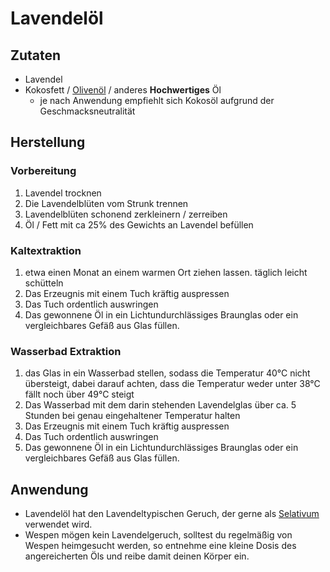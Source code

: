 # Lavendelöl
## Zutaten
- Lavendel
- Kokosfett / [Olivenöl](../Hochwertige%20Rohstoffe/Olivenöl.md) / anderes **Hochwertiges** Öl
	- je nach Anwendung empfiehlt sich Kokosöl aufgrund der Geschmacksneutralität

## Herstellung
### Vorbereitung
1. Lavendel trocknen
2. Die Lavendelblüten vom Strunk trennen
3. Lavendelblüten schonend zerkleinern / zerreiben
4. Öl / Fett mit ca 25% des Gewichts an Lavendel befüllen 


### Kaltextraktion
1. etwa einen Monat an einem warmen Ort ziehen lassen. täglich leicht schütteln
2. Das Erzeugnis mit einem Tuch kräftig auspressen
3. Das Tuch ordentlich auswringen
4. Das gewonnene Öl in ein Lichtundurchlässiges Braunglas oder ein vergleichbares Gefäß aus Glas füllen.

### Wasserbad Extraktion
1. das Glas in ein Wasserbad stellen, sodass die Temperatur 40°C nicht übersteigt, dabei darauf achten, dass die Temperatur weder unter 38°C fällt noch über 49°C steigt
2. Das Wasserbad mit dem darin stehenden Lavendelglas über ca. 5 Stunden bei genau eingehaltener Temperatur halten
3. Das Erzeugnis mit einem Tuch kräftig auspressen
4. Das Tuch ordentlich auswringen
5. Das gewonnene Öl in ein Lichtundurchlässiges Braunglas oder ein vergleichbares Gefäß aus Glas füllen.


## Anwendung
- Lavendelöl hat den Lavendeltypischen Geruch, der gerne als [Selativum](../Glossar/Selativum.md) verwendet wird.
- Wespen mögen kein Lavendelgeruch, solltest du regelmäßig von Wespen heimgesucht werden, so entnehme eine kleine Dosis des angereicherten Öls und reibe damit deinen Körper ein.
